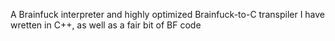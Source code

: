 A Brainfuck interpreter and highly optimized Brainfuck-to-C transpiler I have wretten in C++, as well as a fair bit of BF code
